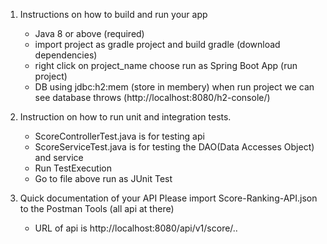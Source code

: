 1. Instructions on how to build and run your app
   - Java 8 or above (required)
   - import project as gradle project and build gradle (download dependencies)
   - right click on project_name choose run as Spring Boot App (run project)
   - DB using jdbc:h2:mem (store in membery) when run project we can see database throws (http://localhost:8080/h2-console/)

2. Instruction on how to run unit and integration tests.
   - ScoreControllerTest.java is for testing api
   - ScoreServiceTest.java is for testing the DAO(Data Accesses Object) and service
   + Run TestExecution
    - Go to file above run as JUnit Test

3. Quick documentation of your API
  Please import Score-Ranking-API.json to the Postman Tools (all api at there)
   - URL of api is http://localhost:8080/api/v1/score/..
